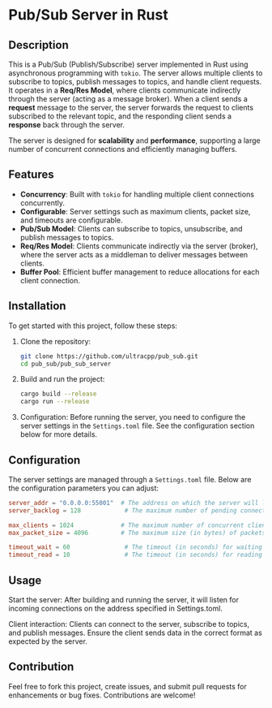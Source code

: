 # Pub/Sub Server in Rust

## Description

This is a Pub/Sub (Publish/Subscribe) server implemented in Rust using asynchronous programming with `tokio`. The server allows multiple clients to subscribe to topics, publish messages to topics, and handle client requests. It operates in a **Req/Res Model**, where clients communicate indirectly through the server (acting as a message broker). When a client sends a **request** message to the server, the server forwards the request to clients subscribed to the relevant topic, and the responding client sends a **response** back through the server.

The server is designed for **scalability** and **performance**, supporting a large number of concurrent connections and efficiently managing buffers.

## Features

- **Concurrency**: Built with `tokio` for handling multiple client connections concurrently.
- **Configurable**: Server settings such as maximum clients, packet size, and timeouts are configurable.
- **Pub/Sub Model**: Clients can subscribe to topics, unsubscribe, and publish messages to topics.
- **Req/Res Model**: Clients communicate indirectly via the server (broker), where the server acts as a middleman to deliver messages between clients.
- **Buffer Pool**: Efficient buffer management to reduce allocations for each client connection.

## Installation

To get started with this project, follow these steps:

1. Clone the repository:
    ```bash
    git clone https://github.com/ultracpp/pub_sub.git
    cd pub_sub/pub_sub_server
    ```

2. Build and run the project:
    ```bash
    cargo build --release
    cargo run --release
    ```

3. Configuration:
   Before running the server, you need to configure the server settings in the `Settings.toml` file. See the configuration section below for more details.

## Configuration

The server settings are managed through a `Settings.toml` file. Below are the configuration parameters you can adjust:

```toml
server_addr = "0.0.0.0:55001"  # The address on which the server will listen for incoming client connections.
server_backlog = 128            # The maximum number of pending connections in the server's backlog.

max_clients = 1024             # The maximum number of concurrent clients that the server can handle.
max_packet_size = 4096         # The maximum size (in bytes) of packets that the server can handle.

timeout_wait = 60               # The timeout (in seconds) for waiting on client connections.
timeout_read = 10               # The timeout (in seconds) for reading data from clients.
```

## Usage

Start the server: After building and running the server, it will listen for incoming connections on the address specified in Settings.toml.

Client interaction: Clients can connect to the server, subscribe to topics, and publish messages. Ensure the client sends data in the correct format as expected by the server.

## Contribution
Feel free to fork this project, create issues, and submit pull requests for enhancements or bug fixes. Contributions are welcome!


